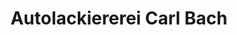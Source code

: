 ---
title: "Autolackiererei Carl Bach"
url: /monheim-am-rhein/autolackiererei-carl-bach/
shop: Autowerkstatt
---